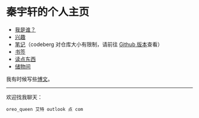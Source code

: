 # 秦宇轩的个人主页

- [我是谁？](./whoami)
- [兴趣](./interest)
- [笔记](./notes)（codeberg 对仓库大小有限制，请前往 [Github 版本](yuxuanqin.github.io/notes)查看）
- [书签](./bookmarks)
- [读点东西](./readings)
- [储物间](./store)

我有时候写些[博文](./post)。

---

欢迎找我聊天：

`oreo_queen 艾特 outlook 点 com`
